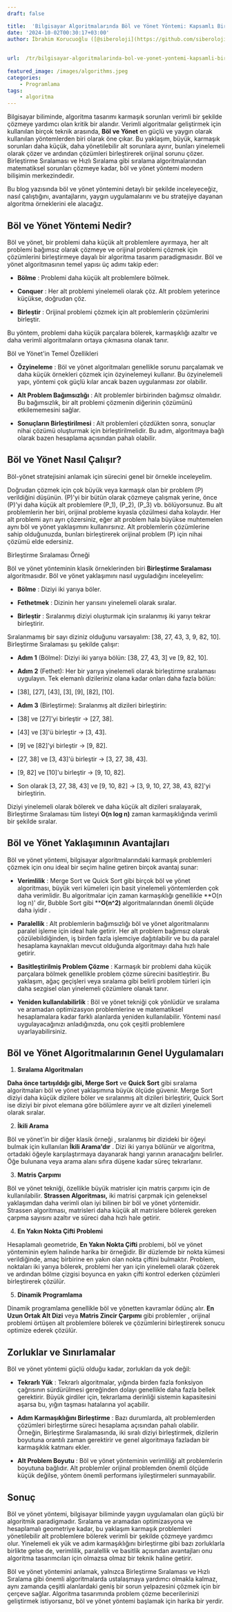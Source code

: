 ```yaml
---
draft: false

title:  'Bilgisayar Algoritmalarında Böl ve Yönet Yöntemi: Kapsamlı Bir Kılavuz'
date: '2024-10-02T00:30:17+03:00'
author: İbrahim Korucuoğlu ([@siberoloji](https://github.com/siberoloji))
 
 
url:  /tr/bilgisayar-algoritmalarinda-bol-ve-yonet-yontemi-kapsamli-bir-kilavuz/
 
featured_image: /images/algorithms.jpeg
categories:
    - Programlama
tags:
    - algoritma
---
```



Bilgisayar biliminde, algoritma tasarımı karmaşık sorunları verimli bir şekilde çözmeye yardımcı olan kritik bir alandır. Verimli algoritmalar geliştirmek için kullanılan birçok teknik arasında, **Böl ve Yönet** en güçlü ve yaygın olarak kullanılan yöntemlerden biri olarak öne çıkar. Bu yaklaşım, büyük, karmaşık sorunları daha küçük, daha yönetilebilir alt sorunlara ayırır, bunları yinelemeli olarak çözer ve ardından çözümleri birleştirerek orijinal sorunu çözer. Birleştirme Sıralaması ve Hızlı Sıralama gibi sıralama algoritmalarından matematiksel sorunları çözmeye kadar, böl ve yönet yöntemi modern bilişimin merkezindedir.



Bu blog yazısında böl ve yönet yöntemini detaylı bir şekilde inceleyeceğiz, nasıl çalıştığını, avantajlarını, yaygın uygulamalarını ve bu stratejiye dayanan algoritma örneklerini ele alacağız.



## Böl ve Yönet Yöntemi Nedir?



Böl ve yönet, bir problemi daha küçük alt problemlere ayırmaya, her alt problemi bağımsız olarak çözmeye ve orijinal problemi çözmek için çözümlerini birleştirmeye dayalı bir algoritma tasarım paradigmasıdır. Böl ve yönet algoritmasının temel yapısı üç adımı takip eder:


* **Bölme** : Problemi daha küçük alt problemlere bölmek.

* **Conquer** : Her alt problemi yinelemeli olarak çöz. Alt problem yeterince küçükse, doğrudan çöz.

* **Birleştir** : Orijinal problemi çözmek için alt problemlerin çözümlerini birleştir.




Bu yöntem, problemi daha küçük parçalara bölerek, karmaşıklığı azaltır ve daha verimli algoritmaların ortaya çıkmasına olanak tanır.



Böl ve Yönet'in Temel Özellikleri


* **Özyineleme** : Böl ve yönet algoritmaları genellikle sorunu parçalamak ve daha küçük örnekleri çözmek için özyinelemeyi kullanır. Bu özyinelemeli yapı, yöntemi çok güçlü kılar ancak bazen uygulanması zor olabilir.

* **Alt Problem Bağımsızlığı** : Alt problemler birbirinden bağımsız olmalıdır. Bu bağımsızlık, bir alt problemi çözmenin diğerinin çözümünü etkilememesini sağlar.

* **Sonuçların Birleştirilmesi** : Alt problemleri çözdükten sonra, sonuçlar nihai çözümü oluşturmak için birleştirilmelidir. Bu adım, algoritmaya bağlı olarak bazen hesaplama açısından pahalı olabilir.




## Böl ve Yönet Nasıl Çalışır?



Böl-yönet stratejisini anlamak için sürecini genel bir örnekle inceleyelim.



Doğrudan çözmek için çok büyük veya karmaşık olan bir problem (P) verildiğini düşünün. (P)'yi bir bütün olarak çözmeye çalışmak yerine, önce (P)'yi daha küçük alt problemlere (P_1), (P_2), (P_3) vb. bölüyorsunuz. Bu alt problemlerin her biri, orijinal probleme kıyasla çözülmesi daha kolaydır. Her alt problemi ayrı ayrı çözersiniz, eğer alt problem hala büyükse muhtemelen aynı böl ve yönet yaklaşımını kullanırsınız. Alt problemlerin çözümlerine sahip olduğunuzda, bunları birleştirerek orijinal problem (P) için nihai çözümü elde edersiniz.



Birleştirme Sıralaması Örneği



Böl ve yönet yönteminin klasik örneklerinden biri **Birleştirme Sıralaması** algoritmasıdır. Böl ve yönet yaklaşımını nasıl uyguladığını inceleyelim:


* **Bölme** : Diziyi iki yarıya böler.

* **Fethetmek** : Dizinin her yarısını yinelemeli olarak sıralar.

* **Birleştir** : Sıralanmış diziyi oluşturmak için sıralanmış iki yarıyı tekrar birleştirir.




Sıralanmamış bir sayı diziniz olduğunu varsayalım: [38, 27, 43, 3, 9, 82, 10]. Birleştirme Sıralaması şu şekilde çalışır:


* **Adım 1** (Bölme): Diziyi iki yarıya bölün: [38, 27, 43, 3] ve [9, 82, 10].

* **Adım 2** (Fethet): Her bir yarıya yinelemeli olarak birleştirme sıralaması uygulayın. Tek elemanlı dizileriniz olana kadar onları daha fazla bölün:

* [38], [27], [43], [3], [9], [82], [10].

* **Adım 3** (Birleştirme): Sıralanmış alt dizileri birleştirin:

* [38] ve [27]'yi birleştir → [27, 38].

* [43] ve [3]'ü birleştir → [3, 43].

* [9] ve [82]'yi birleştir → [9, 82].

* [27, 38] ve [3, 43]'ü birleştir → [3, 27, 38, 43].

* [9, 82] ve [10]'u birleştir → [9, 10, 82].

* Son olarak [3, 27, 38, 43] ve [9, 10, 82] → [3, 9, 10, 27, 38, 43, 82]'yi birleştirin.




Diziyi yinelemeli olarak bölerek ve daha küçük alt dizileri sıralayarak, Birleştirme Sıralaması tüm listeyi **O(n log n)** zaman karmaşıklığında verimli bir şekilde sıralar.



## Böl ve Yönet Yaklaşımının Avantajları



Böl ve yönet yöntemi, bilgisayar algoritmalarındaki karmaşık problemleri çözmek için onu ideal bir seçim haline getiren birçok avantaj sunar:


* **Verimlilik** : Merge Sort ve Quick Sort gibi birçok böl ve yönet algoritması, büyük veri kümeleri için basit yinelemeli yöntemlerden çok daha verimlidir. Bu algoritmalar için zaman karmaşıklığı genellikle **O(n log n)' dir, Bubble Sort gibi ****O(n^2)** algoritmalarından önemli ölçüde daha iyidir .

* **Paralellik** : Alt problemlerin bağımsızlığı böl ve yönet algoritmalarını paralel işleme için ideal hale getirir. Her alt problem bağımsız olarak çözülebildiğinden, iş birden fazla işlemciye dağıtılabilir ve bu da paralel hesaplama kaynakları mevcut olduğunda algoritmayı daha hızlı hale getirir.

* **Basitleştirilmiş Problem Çözme** : Karmaşık bir problemi daha küçük parçalara bölmek genellikle problem çözme sürecini basitleştirir. Bu yaklaşım, ağaç geçişleri veya sıralama gibi belirli problem türleri için daha sezgisel olan yinelemeli çözümlere olanak tanır.

* **Yeniden kullanılabilirlik** : Böl ve yönet tekniği çok yönlüdür ve sıralama ve aramadan optimizasyon problemlerine ve matematiksel hesaplamalara kadar farklı alanlarda yeniden kullanılabilir. Yöntemi nasıl uygulayacağınızı anladığınızda, onu çok çeşitli problemlere uyarlayabilirsiniz.




## Böl ve Yönet Algoritmalarının Genel Uygulamaları



1. **Sıralama Algoritmaları**



**Daha önce tartışıldığı gibi, Merge Sort** ve **Quick Sort** gibi sıralama algoritmaları böl ve yönet yaklaşımına büyük ölçüde güvenir. Merge Sort diziyi daha küçük dizilere böler ve sıralanmış alt dizileri birleştirir, Quick Sort ise diziyi bir pivot elemana göre bölümlere ayırır ve alt dizileri yinelemeli olarak sıralar.



2. **İkili Arama**



Böl ve yönet'in bir diğer klasik örneği , sıralanmış bir dizideki bir öğeyi bulmak için kullanılan **İkili Arama'dır** . Dizi iki yarıya bölünür ve algoritma, ortadaki öğeyle karşılaştırmaya dayanarak hangi yarının aranacağını belirler. Öğe bulunana veya arama alanı sıfıra düşene kadar süreç tekrarlanır.



3. **Matris Çarpımı**



Böl ve yönet tekniği, özellikle büyük matrisler için matris çarpımı için de kullanılabilir. **Strassen Algoritması,** iki matrisi çarpmak için geleneksel yaklaşımdan daha verimli olan iyi bilinen bir böl ve yönet yöntemidir. Strassen algoritması, matrisleri daha küçük alt matrislere bölerek gereken çarpma sayısını azaltır ve süreci daha hızlı hale getirir.



4. **En Yakın Nokta Çifti Problemi**



Hesaplamalı geometride, **En Yakın Nokta Çifti** problemi, böl ve yönet yönteminin eylem halinde harika bir örneğidir. Bir düzlemde bir nokta kümesi verildiğinde, amaç birbirine en yakın olan nokta çiftini bulmaktır. Problem, noktaları iki yarıya bölerek, problemi her yarı için yinelemeli olarak çözerek ve ardından bölme çizgisi boyunca en yakın çifti kontrol ederken çözümleri birleştirerek çözülür.



5. **Dinamik Programlama**



Dinamik programlama genellikle böl ve yönetten kavramlar ödünç alır. **En Uzun Ortak Alt Dizi** veya **Matris Zincir Çarpımı** gibi problemler , orijinal problemi örtüşen alt problemlere bölerek ve çözümlerini birleştirerek sonucu optimize ederek çözülür.



## Zorluklar ve Sınırlamalar



Böl ve yönet yöntemi güçlü olduğu kadar, zorlukları da yok değil:


* **Tekrarlı Yük** : Tekrarlı algoritmalar, yığında birden fazla fonksiyon çağrısının sürdürülmesi gereğinden dolayı genellikle daha fazla bellek gerektirir. Büyük girdiler için, tekrarlama derinliği sistemin kapasitesini aşarsa bu, yığın taşması hatalarına yol açabilir.

* **Adım Karmaşıklığını Birleştirme** : Bazı durumlarda, alt problemlerden çözümleri birleştirme süreci hesaplama açısından pahalı olabilir. Örneğin, Birleştirme Sıralamasında, iki sıralı diziyi birleştirmek, dizilerin boyutuna orantılı zaman gerektirir ve genel algoritmaya fazladan bir karmaşıklık katmanı ekler.

* **Alt Problem Boyutu** : Böl ve yönet yönteminin verimliliği alt problemlerin boyutuna bağlıdır. Alt problemler orijinal problemden önemli ölçüde küçük değilse, yöntem önemli performans iyileştirmeleri sunmayabilir.




## Sonuç



Böl ve yönet yöntemi, bilgisayar biliminde yaygın uygulamaları olan güçlü bir algoritmik paradigmadır. Sıralama ve aramadan optimizasyona ve hesaplamalı geometriye kadar, bu yaklaşım karmaşık problemleri yönetilebilir alt problemlere bölerek verimli bir şekilde çözmeye yardımcı olur. Yinelemeli ek yük ve adım karmaşıklığını birleştirme gibi bazı zorluklarla birlikte gelse de, verimlilik, paralellik ve basitlik açısından avantajları onu algoritma tasarımcıları için olmazsa olmaz bir teknik haline getirir.



Böl ve yönet yöntemini anlamak, yalnızca Birleştirme Sıralaması ve Hızlı Sıralama gibi önemli algoritmalarda ustalaşmaya yardımcı olmakla kalmaz, aynı zamanda çeşitli alanlardaki geniş bir sorun yelpazesini çözmek için bir çerçeve sağlar. Algoritma tasarımında problem çözme becerilerinizi geliştirmek istiyorsanız, böl ve yönet yöntemi başlamak için harika bir yerdir.
